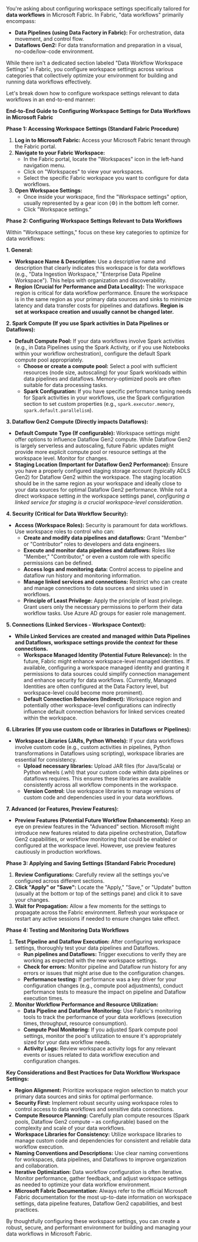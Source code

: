 You're asking about configuring workspace settings specifically tailored for **data workflows** in Microsoft Fabric. In Fabric, "data workflows" primarily encompass:

- **Data Pipelines (using Data Factory in Fabric):** For orchestration, data movement, and control flow.
- **Dataflows Gen2:** For data transformation and preparation in a visual, no-code/low-code environment.

While there isn't a dedicated section labeled "Data Workflow Workspace Settings" in Fabric, you configure workspace settings across various categories that collectively optimize your environment for building and running data workflows effectively.

Let's break down how to configure workspace settings relevant to data workflows in an end-to-end manner:

**End-to-End Guide to Configuring Workspace Settings for Data Workflows in Microsoft Fabric**

**Phase 1: Accessing Workspace Settings (Standard Fabric Procedure)**

1. **Log in to Microsoft Fabric:** Access your Microsoft Fabric tenant through the Fabric portal.
2. **Navigate to your Fabric Workspace:**
    - In the Fabric portal, locate the "Workspaces" icon in the left-hand navigation menu.
    - Click on "Workspaces" to view your workspaces.
    - Select the specific Fabric workspace you want to configure for data workflows.
3. **Open Workspace Settings:**
    - Once inside your workspace, find the "Workspace settings" option, usually represented by a gear icon (⚙️) in the bottom left corner.
    - Click "Workspace settings."

**Phase 2: Configuring Workspace Settings Relevant to Data Workflows**

Within "Workspace settings," focus on these key categories to optimize for data workflows:

**1. General:**

- **Workspace Name & Description:** Use a descriptive name and description that clearly indicates this workspace is for data workflows (e.g., "Data Ingestion Workspace," "Enterprise Data Pipeline Workspace"). This helps with organization and discoverability.
- **Region (Crucial for Performance and Data Locality):** The workspace region is critical for data workflow performance. Ensure the workspace is in the same region as your primary data sources and sinks to minimize latency and data transfer costs for pipelines and dataflows. **Region is set at workspace creation and usually cannot be changed later.**

**2. Spark Compute (If you use Spark activities in Data Pipelines or Dataflows):**

- **Default Compute Pool:** If your data workflows involve Spark activities (e.g., in Data Pipelines using the Spark Activity, or if you use Notebooks within your workflow orchestration), configure the default Spark compute pool appropriately.
    - **Choose or create a compute pool:** Select a pool with sufficient resources (node size, autoscaling) for your Spark workloads within data pipelines and dataflows. Memory-optimized pools are often suitable for data processing tasks.
    - **Spark Configuration:** If you have specific performance tuning needs for Spark activities in your workflows, use the Spark configuration section to set custom properties (e.g., `spark.executor.memory`, `spark.default.parallelism`).

**3. Dataflow Gen2 Compute (Directly impacts Dataflows):**

- **Default Compute Type (If configurable):** Workspace settings might offer options to influence Dataflow Gen2 compute. While Dataflow Gen2 is largely serverless and autoscaling, future Fabric updates might provide more explicit compute pool or resource settings at the workspace level. Monitor for changes.
- **Staging Location (Important for Dataflow Gen2 Performance):** Ensure you have a properly configured staging storage account (typically ADLS Gen2) for Dataflow Gen2 within the workspace. The staging location should be in the same region as your workspace and ideally close to your data sources for optimal Dataflow Gen2 performance. While not a direct workspace setting _in_ the workspace settings panel, _configuring a linked service for staging is a crucial workspace-level consideration_.

**4. Security (Critical for Data Workflow Security):**

- **Access (Workspace Roles):** Security is paramount for data workflows. Use workspace roles to control who can:
    - **Create and modify data pipelines and dataflows:** Grant "Member" or "Contributor" roles to developers and data engineers.
    - **Execute and monitor data pipelines and dataflows:** Roles like "Member," "Contributor," or even a custom role with specific permissions can be defined.
    - **Access logs and monitoring data:** Control access to pipeline and dataflow run history and monitoring information.
    - **Manage linked services and connections:** Restrict who can create and manage connections to data sources and sinks used in workflows.
    - **Principle of Least Privilege:** Apply the principle of least privilege. Grant users only the necessary permissions to perform their data workflow tasks. Use Azure AD groups for easier role management.

**5. Connections (Linked Services - Workspace Context):**

- **While Linked Services are created and managed** _**within**_ **Data Pipelines and Dataflows, workspace settings provide the** _**context**_ **for these connections.**
    - **Workspace Managed Identity (Potential Future Relevance):** In the future, Fabric might enhance workspace-level managed identities. If available, configuring a workspace managed identity and granting it permissions to data sources could simplify connection management and enhance security for data workflows. (Currently, Managed Identities are often configured at the Data Factory level, but workspace-level could become more prominent).
    - **Default Connection Behaviors (Indirect):** Workspace region and potentially other workspace-level configurations can indirectly influence default connection behaviors for linked services created within the workspace.

**6. Libraries (If you use custom code or libraries in Dataflows or Pipelines):**

- **Workspace Libraries (JARs, Python Wheels):** If your data workflows involve custom code (e.g., custom activities in pipelines, Python transformations in Dataflows using scripting), workspace libraries are essential for consistency.
    - **Upload necessary libraries:** Upload JAR files (for Java/Scala) or Python wheels (.whl) that your custom code within data pipelines or dataflows requires. This ensures these libraries are available consistently across all workflow components in the workspace.
    - **Version Control:** Use workspace libraries to manage versions of custom code and dependencies used in your data workflows.

**7. Advanced (or Features, Preview Features):**

- **Preview Features (Potential Future Workflow Enhancements):** Keep an eye on preview features in the "Advanced" section. Microsoft might introduce new features related to data pipeline orchestration, Dataflow Gen2 capabilities, or workflow monitoring that could be enabled or configured at the workspace level. However, use preview features cautiously in production workflows.

**Phase 3: Applying and Saving Settings (Standard Fabric Procedure)**

1. **Review Configurations:** Carefully review all the settings you've configured across different sections.
2. **Click "Apply" or "Save":** Locate the "Apply," "Save," or "Update" button (usually at the bottom or top of the settings pane) and click it to save your changes.
3. **Wait for Propagation:** Allow a few moments for the settings to propagate across the Fabric environment. Refresh your workspace or restart any active sessions if needed to ensure changes take effect.

**Phase 4: Testing and Monitoring Data Workflows**

1. **Test Pipeline and Dataflow Execution:** After configuring workspace settings, thoroughly test your data pipelines and Dataflows.
    - **Run pipelines and Dataflows:** Trigger executions to verify they are working as expected with the new workspace settings.
    - **Check for errors:** Monitor pipeline and Dataflow run history for any errors or issues that might arise due to the configuration changes.
    - **Performance testing:** If performance was a key driver for your configuration changes (e.g., compute pool adjustments), conduct performance tests to measure the impact on pipeline and Dataflow execution times.
2. **Monitor Workflow Performance and Resource Utilization:**
    - **Data Pipeline and Dataflow Monitoring:** Use Fabric's monitoring tools to track the performance of your data workflows (execution times, throughput, resource consumption).
    - **Compute Pool Monitoring:** If you adjusted Spark compute pool settings, monitor the pool's utilization to ensure it's appropriately sized for your data workflow needs.
    - **Activity Logs:** Review workspace activity logs for any relevant events or issues related to data workflow execution and configuration changes.

**Key Considerations and Best Practices for Data Workflow Workspace Settings:**

- **Region Alignment:** Prioritize workspace region selection to match your primary data sources and sinks for optimal performance.
- **Security First:** Implement robust security using workspace roles to control access to data workflows and sensitive data connections.
- **Compute Resource Planning:** Carefully plan compute resources (Spark pools, Dataflow Gen2 compute – as configurable) based on the complexity and scale of your data workflows.
- **Workspace Libraries for Consistency:** Utilize workspace libraries to manage custom code and dependencies for consistent and reliable data workflow execution.
- **Naming Conventions and Descriptions:** Use clear naming conventions for workspaces, data pipelines, and Dataflows to improve organization and collaboration.
- **Iterative Optimization:** Data workflow configuration is often iterative. Monitor performance, gather feedback, and adjust workspace settings as needed to optimize your data workflow environment.
- **Microsoft Fabric Documentation:** Always refer to the official Microsoft Fabric documentation for the most up-to-date information on workspace settings, data pipeline features, Dataflow Gen2 capabilities, and best practices.

By thoughtfully configuring these workspace settings, you can create a robust, secure, and performant environment for building and managing your data workflows in Microsoft Fabric.